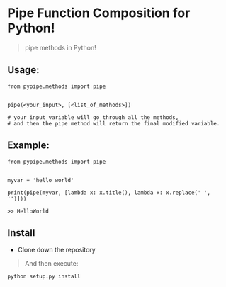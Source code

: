 # Pipe Function Composition for Python!
> pipe methods in Python!

## Usage:

    from pypipe.methods import pipe
    
    
    pipe(<your_input>, [<list_of_methods>])

    # your input variable will go through all the methods,
    # and then the pipe method will return the final modified variable.

## Example:

    from pypipe.methods import pipe


    myvar = 'hello world'

    print(pipe(myvar, [lambda x: x.title(), lambda x: x.replace(' ', '')]))

    >> HelloWorld


## Install
* Clone down the repository

> And then execute:

    python setup.py install
